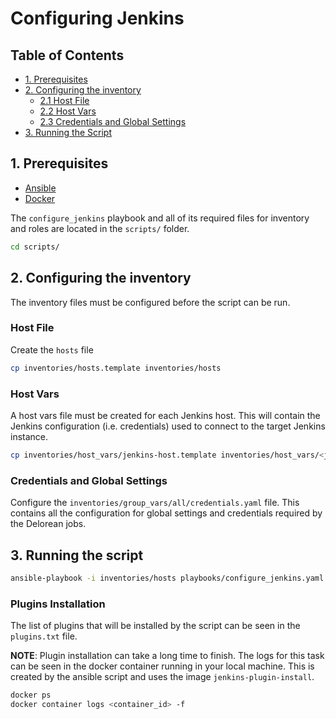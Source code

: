 # Configuring Jenkins

## Table of Contents
  - [1. Prerequisites](#1-prerequisites)
  - [2. Configuring the inventory](#2-configuring-the-inventory)
    - [2.1 Host File](#host-file)
    - [2.2 Host Vars](#host-vars)
    - [2.3 Credentials and Global Settings](#credentials-and-global-settings)
  - [3. Running the Script](#4-running-the-script)

## 1. Prerequisites
- [Ansible](https://docs.ansible.com/ansible/latest/installation_guide/intro_installation.html#intro-installation-guide)
- [Docker](https://docs.docker.com/install/overview)


The `configure_jenkins` playbook and all of its required files for inventory and roles are located in the `scripts/` folder.

```sh
cd scripts/
```
## 2. Configuring the inventory
The inventory files must be configured before the script can be run.

### Host File
Create the `hosts` file
```sh
cp inventories/hosts.template inventories/hosts
```

### Host Vars
A host vars file must be created for each Jenkins host. This will contain the Jenkins configuration (i.e. credentials) used to connect to the target Jenkins instance.
```sh
cp inventories/host_vars/jenkins-host.template inventories/host_vars/<jenkins-host>.yaml
```

### Credentials and Global Settings
Configure the `inventories/group_vars/all/credentials.yaml` file. This contains all the configuration for global settings and credentials required by the Delorean jobs.

## 3. Running the script
```sh
ansible-playbook -i inventories/hosts playbooks/configure_jenkins.yaml
```

### Plugins Installation
The list of plugins that will be installed by the script can be seen in the `plugins.txt` file.

**NOTE**: Plugin installation can take a long time to finish. The logs for this task can be seen in the docker container running in your local machine. This is created by the ansible script and uses the image `jenkins-plugin-install`.

```sh
docker ps
docker container logs <container_id> -f
```

